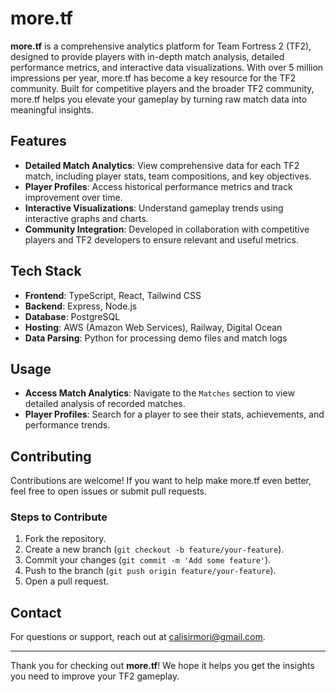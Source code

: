 # more.tf

**more.tf** is a comprehensive analytics platform for Team Fortress 2 (TF2), designed to provide players with in-depth match analysis, detailed performance metrics, and interactive data visualizations. With over 5 million impressions per year, more.tf has become a key resource for the TF2 community. Built for competitive players and the broader TF2 community, more.tf helps you elevate your gameplay by turning raw match data into meaningful insights.

## Features
- **Detailed Match Analytics**: View comprehensive data for each TF2 match, including player stats, team compositions, and key objectives.
- **Player Profiles**: Access historical performance metrics and track improvement over time.
- **Interactive Visualizations**: Understand gameplay trends using interactive graphs and charts.
- **Community Integration**: Developed in collaboration with competitive players and TF2 developers to ensure relevant and useful metrics.

## Tech Stack
- **Frontend**: TypeScript, React, Tailwind CSS
- **Backend**: Express, Node.js
- **Database**: PostgreSQL
- **Hosting**: AWS (Amazon Web Services), Railway, Digital Ocean
- **Data Parsing**: Python for processing demo files and match logs

## Usage
- **Access Match Analytics**: Navigate to the `Matches` section to view detailed analysis of recorded matches.
- **Player Profiles**: Search for a player to see their stats, achievements, and performance trends.

## Contributing
Contributions are welcome! If you want to help make more.tf even better, feel free to open issues or submit pull requests.

### Steps to Contribute
1. Fork the repository.
2. Create a new branch (`git checkout -b feature/your-feature`).
3. Commit your changes (`git commit -m 'Add some feature'`).
4. Push to the branch (`git push origin feature/your-feature`).
5. Open a pull request.

## Contact
For questions or support, reach out at [calisirmori@gmail.com](mailto:calisirmori@gmail.com).

---

Thank you for checking out **more.tf**! We hope it helps you get the insights you need to improve your TF2 gameplay.
